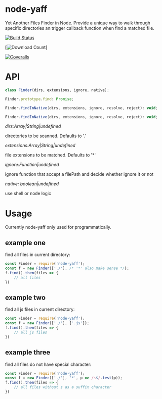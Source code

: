 # node-yaff

Yet Another Files Finder in Node. Provide a unique way to walk through specific directories
an trigger callback function when find a matched file.

[![Build Status](https://img.shields.io/travis/AceMood/node-yaff/master.svg)](https://travis-ci.org/AceMood/node-yaff)

[![Download Count](https://img.shields.io/npm/dt/localeval.svg)]

[![Coveralls](https://img.shields.io/coveralls/AceMood/node-yaff/master.svg)](https://coveralls.io/AceMood/node-yaff)

# API

```javascript
class Finder(dirs, extensions, ignore, native);

Finder.prototype.find: Promise;

Finder.findInNative(dirs, extensions, ignore, resolve, reject): void;

Finder.findInNative(dirs, extensions, ignore, resolve, reject): void;
```

*dirs:Array|String|undefined*

directories to be scanned. Defaults to '.'

*extensions:Array|String|undefined*

file extensions to be matched. Defaults to '*'

*ignore:Function|undefined*

ignore function that accept a filePath and decide whether ignore it or not

*native: boolean|undefined*

use shell or node logic

# Usage

Currently node-yaff only used for programmatically.

## example one

find all files in current directory:

```javascript
const Finder = require('node-yaff');
const f = new Finder(['./'], /* '*' also make sense */);
f.find().then(files => {
    // all files 
})
```
## example two

find all js files in current directory:

```javascript
const Finder = require('node-yaff');
const f = new Finder(['./'], ['.js']);
f.find().then(files => {
    // all js files
})
```
## example three

find all files do not have special character:

```javascript
const Finder = require('node-yaff');
const f = new Finder(['./'], '*', p => /s$/.test(p));
f.find().then(files => {
    // all files without s as a suffix character
})
```
